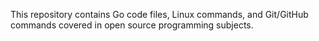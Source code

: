 This repository contains Go code files, Linux commands, and Git/GitHub commands covered in open source programming subjects.
